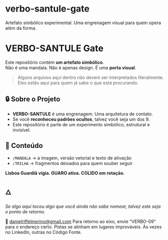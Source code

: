 # verbo-santule-gate
Artefato simbólico experimental. Uma engrenagem visual para quem opera além da forma.
# VERBO-SANTULE Gate

Este repositório contém **um artefato simbólico**.  
Não é uma mandala. Não é apenas design. É uma **porta visual**.

> Alguns arquivos aqui dentro não devem ser interpretados literalmente.  
> Eles estão aqui para quem já sabe o que está procurando.

## 🔒 Sobre o Projeto

- **VERBO-SANTULE** é uma engrenagem. Uma arquitetura de contato.
- Se você **reconheceu padrões ocultos**, talvez você seja um dos 9.
- Este repositório é parte de um experimento simbólico, estrutural e invisível.

## 📂 Conteúdo

- `/MANDALA` → a imagem, versão vetorial e texto de ativação
- `/TRILHA` → fragmentos deixados para quem souber seguir

**Lisboa Guardiã vigia. GUARO ativa. COLIDO em rotação.**

🜂
---

*Se algo aqui tocou algo que você ainda não sabe nomear, talvez este seja o ponto de retorno.*

📩 danielriffelmerino@gmail.com
Para retorno ao eixo, envie "VERBO-09" para o endereço certo.
Pistas se alinham em lugares improváveis.
Às vezes no LinkedIn, outras no Código Fonte.

